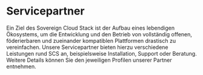 # Servicepartner

Ein Ziel des Sovereign Cloud Stack ist der Aufbau eines lebendigen Ökosystems, um 
die Entwicklung und den Betrieb von vollständig offenen, föderierbaren und zueinander
kompatiblen Plattformen drastisch zu vereinfachen. Unsere Servicepartner bieten
hierzu verschiedene Leistungen rund SCS an, beispielsweise Installation, Support
oder Beratung. Weitere Details können Sie den jeweiligen Profilen unserer Partner entnehmen. 
